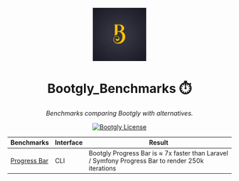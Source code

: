 <p align="center">
  <img src="https://github.com/bootgly/.github/raw/main/favicon-temp1-128.png" alt="bootgly-logo" width="120px" height="120px"/>
</p>
<h1 align="center">Bootgly_Benchmarks ⏱️</h1>
<p align="center">
  <i>Benchmarks comparing Bootgly with alternatives.</i>
</p>
<p align="center">
  <a href="https://packagist.org/packages/bootgly/bootgly">
    <img alt="Bootgly License" src="https://img.shields.io/github/license/bootgly/bootgly"/>
  </a>
</p>

Benchmarks | Interface | Result
--- | --- | ---
[Progress Bar][PROGRESS_BAR]  | CLI | Bootgly Progress Bar is ≈ 7x faster than Laravel / Symfony Progress Bar to render 250k iterations

<!-- Links -->
[PROGRESS_BAR]: https://github.com/bootgly/bootgly_benchmarks/tree/main/progress_bar
